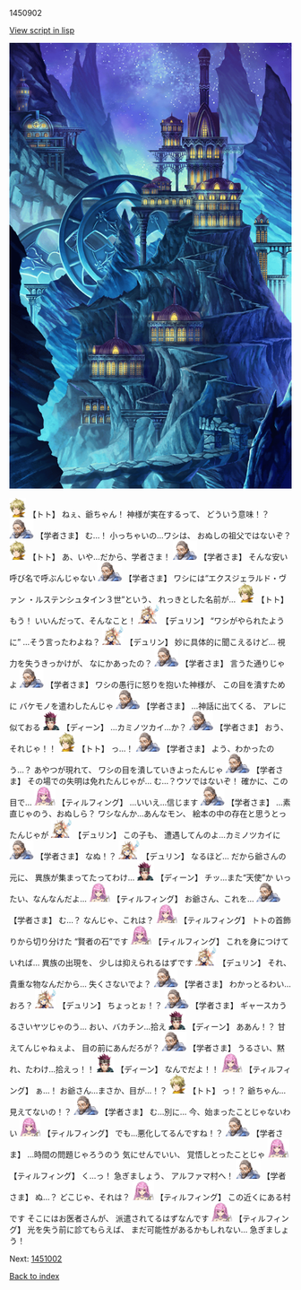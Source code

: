 1450902

[View script in lisp](../scripts/1450902.txt)

![004_observatory.png](../images/backgrounds/004_observatory.png)

<img src="../images/units/4.png" alt="4.png" height="34"/>
【トト】
ねぇ、爺ちゃん！
神様が実在するって、
どういう意味！？

<img src="../images/units/7.png" alt="7.png" height="34"/>
【学者さま】
む…！
小っちゃいの…ワシは、
おぬしの祖父ではないぞ？

<img src="../images/units/4.png" alt="4.png" height="34"/>
【トト】
あ、いや…だから、学者さま！

<img src="../images/units/7.png" alt="7.png" height="34"/>
【学者さま】
そんな安い呼び名で呼ぶんじゃない

<img src="../images/units/7.png" alt="7.png" height="34"/>
【学者さま】
ワシには“エクスジェラルド・ヴァン
・ルステンシュタイン３世”という、
れっきとした名前が…

<img src="../images/units/4.png" alt="4.png" height="34"/>
【トト】
もう！
いいんだって、そんなこと！

<img src="../images/units/0.png" alt="0.png" height="34"/>
【デュリン】
“ワシがやられたように”
…そう言ったわよね？

<img src="../images/units/0.png" alt="0.png" height="34"/>
【デュリン】
妙に具体的に聞こえるけど…
視力を失うきっかけが、
なにかあったの？

<img src="../images/units/7.png" alt="7.png" height="34"/>
【学者さま】
言うた通りじゃよ

<img src="../images/units/7.png" alt="7.png" height="34"/>
【学者さま】
ワシの愚行に怒りを抱いた神様が、
この目を潰すために
バケモノを遣わしたんじゃ

<img src="../images/units/7.png" alt="7.png" height="34"/>
【学者さま】
…神話に出てくる、
アレに似ておる

<img src="../images/units/6.png" alt="6.png" height="34"/>
【ディーン】
…カミノツカイ…か？

<img src="../images/units/7.png" alt="7.png" height="34"/>
【学者さま】
おう、それじゃ！！

<img src="../images/units/4.png" alt="4.png" height="34"/>
【トト】
っ…！

<img src="../images/units/7.png" alt="7.png" height="34"/>
【学者さま】
よう、わかったのう…？
あやつが現れて、
ワシの目を潰していきよったんじゃ

<img src="../images/units/7.png" alt="7.png" height="34"/>
【学者さま】
その場での失明は免れたんじゃが…
む…？ウソではないぞ！
確かに、この目で…

<img src="../images/units/24.png" alt="24.png" height="34"/>
【ティルフィング】
…いいえ…信じます

<img src="../images/units/7.png" alt="7.png" height="34"/>
【学者さま】
…素直じゃのう、おぬしら？
ワシなんか…あんなモン、
絵本の中の存在と思うとったんじゃが

<img src="../images/units/0.png" alt="0.png" height="34"/>
【デュリン】
この子も、
遭遇してんのよ…カミノツカイに

<img src="../images/units/7.png" alt="7.png" height="34"/>
【学者さま】
なぬ！？

<img src="../images/units/0.png" alt="0.png" height="34"/>
【デュリン】
なるほど…
だから爺さんの元に、
異族が集まってたってわけ…

<img src="../images/units/6.png" alt="6.png" height="34"/>
【ディーン】
チッ…また“天使”か
いったい、なんなんだよ…

<img src="../images/units/24.png" alt="24.png" height="34"/>
【ティルフィング】
お爺さん、これを…

<img src="../images/units/7.png" alt="7.png" height="34"/>
【学者さま】
む…？
なんじゃ、これは？

<img src="../images/units/24.png" alt="24.png" height="34"/>
【ティルフィング】
トトの首飾りから切り分けた
“賢者の石”です

<img src="../images/units/24.png" alt="24.png" height="34"/>
【ティルフィング】
これを身につけていれば…
異族の出現を、
少しは抑えられるはずです

<img src="../images/units/0.png" alt="0.png" height="34"/>
【デュリン】
それ、貴重な物なんだから…
失くさないでよ？

<img src="../images/units/7.png" alt="7.png" height="34"/>
【学者さま】
わかっとるわい…おろ？

<img src="../images/units/0.png" alt="0.png" height="34"/>
【デュリン】
ちょっとぉ！？

<img src="../images/units/7.png" alt="7.png" height="34"/>
【学者さま】
ギャースカうるさいヤツじゃのう…
おい、バカチン…拾え

<img src="../images/units/6.png" alt="6.png" height="34"/>
【ディーン】
ああん！？
甘えてんじゃねぇよ、
目の前にあんだろが？

<img src="../images/units/7.png" alt="7.png" height="34"/>
【学者さま】
うるさい、黙れ、たわけ…拾えっ！！

<img src="../images/units/6.png" alt="6.png" height="34"/>
【ディーン】
なんでだよ！！

<img src="../images/units/24.png" alt="24.png" height="34"/>
【ティルフィング】
ぁ…！
お爺さん…まさか、目が…！？

<img src="../images/units/4.png" alt="4.png" height="34"/>
【トト】
っ！？
爺ちゃん…見えてないの！？

<img src="../images/units/7.png" alt="7.png" height="34"/>
【学者さま】
む…別に…
今、始まったことじゃないわい

<img src="../images/units/24.png" alt="24.png" height="34"/>
【ティルフィング】
でも…悪化してるんですね！？

<img src="../images/units/7.png" alt="7.png" height="34"/>
【学者さま】
…時間の問題じゃろうのう
気にせんでいい、
覚悟しとったことじゃ

<img src="../images/units/24.png" alt="24.png" height="34"/>
【ティルフィング】
く…っ！
急ぎましょう、
アルファマ村へ！

<img src="../images/units/7.png" alt="7.png" height="34"/>
【学者さま】
ぬ…？
どこじゃ、それは？

<img src="../images/units/24.png" alt="24.png" height="34"/>
【ティルフィング】
この近くにある村です
そこにはお医者さんが、
派遣されてるはずなんです

<img src="../images/units/24.png" alt="24.png" height="34"/>
【ティルフィング】
光を失う前に診てもらえば、
まだ可能性があるかもしれない…
急ぎましょう！

Next: [1451002](1451002.md)

[Back to index](index.md)
